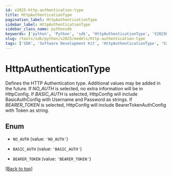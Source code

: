 ```yaml
---
id: v2025-http-authentication-type
title: HttpAuthenticationType
pagination_label: HttpAuthenticationType
sidebar_label: HttpAuthenticationType
sidebar_class_name: pythonsdk
keywords: ['python', 'Python', 'sdk', 'HttpAuthenticationType', 'V2025HttpAuthenticationType'] 
slug: /tools/sdk/python/v2025/models/http-authentication-type
tags: ['SDK', 'Software Development Kit', 'HttpAuthenticationType', 'V2025HttpAuthenticationType']
---
```


# HttpAuthenticationType

Defines the HTTP Authentication type. Additional values may be added in the future.  If *NO_AUTH* is selected, no extra information will be in HttpConfig.  If *BASIC_AUTH* is selected, HttpConfig will include BasicAuthConfig with Username and Password as strings.  If *BEARER_TOKEN* is selected, HttpConfig will include BearerTokenAuthConfig with Token as string.

## Enum

* `NO_AUTH` (value: `'NO_AUTH'`)

* `BASIC_AUTH` (value: `'BASIC_AUTH'`)

* `BEARER_TOKEN` (value: `'BEARER_TOKEN'`)

[[Back to top]](#) 

